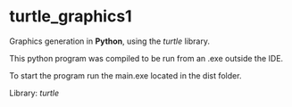 # turtle_graphics1

Graphics generation in **Python**, using the *turtle* library.

This python program was compiled to be run from an .exe outside the IDE.

To start the program run the main.exe located in the dist folder.

Library: *turtle*
